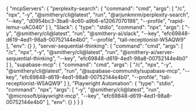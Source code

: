 {
  "mcpServers": {
    "perplexity-search": {
      "command": "cmd",
      "args": [
        "/c",
        "npx",
        "-y",
        "@smithery/cli@latest",
        "run",
        "@arjunkmrm/perplexity-search",
        "--key",
        "d0954bc3-3ba6-4c60-a9b6-e12067070198",
        "--profile",
        "rapid-lemur-uAC040"
      ]
    },
    "Slack": {
      "type": "stdio",
      "command": "npx",
      "args": [
        "-y",
        "@smithery/cli@latest",
        "run",
        "@smithery-ai/slack",
        "--key",
        "efc69848-d619-4ed1-98a8-00752144e4b0",
        "--profile",
        "tall-receptionist-W5AQW9"
      ],
      "env": {}
    },
    "server-sequential-thinking": {
      "command": "cmd",
      "args": [
        "/c",
        "npx",
        "-y",
        "@smithery/cli@latest",
        "run",
        "@smithery-ai/server-sequential-thinking",
        "--key",
        "efc69848-d619-4ed1-98a8-00752144e4b0"
      ]
    },
    "supabase-mcp": {
      "command": "cmd",
      "args": [
        "/c",
        "npx",
        "-y",
        "@smithery/cli@latest",
        "run",
        "@supabase-community/supabase-mcp",
        "--key",
        "efc69848-d619-4ed1-98a8-00752144e4b0",
        "--profile",
        "tall-receptionist-W5AQW9"
      ]
    },
    "Playwright Automation": {
      "type": "stdio",
      "command": "npx",
      "args": [
        "-y",
        "@smithery/cli@latest",
        "run",
        "@microsoft/playwright-mcp",
        "--key",
        "efc69848-d619-4ed1-98a8-00752144e4b0"
      ],
      "env": {}
    }
  }
}
